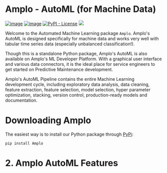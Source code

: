 # Amplo - AutoML (for Machine Data)
[![image](https://img.shields.io/pypi/v/amplo.svg)](https://pypi.python.org/pypi/amplo)
[![image](https://travis-ci.com/nielsuit227/AutoML.svg?token=CnXXBmk9Wj2AwwF6svhz&branch=main)](https://travis-ci.com/nielsuit227/AutoML.svg?token=CnXXBmk9Wj2AwwF6svhz&branch=main)
[![PyPI - License](https://img.shields.io/pypi/l/virtualenv?style=flat-square)](https://opensource.org/licenses/MIT)
[![](https://img.shields.io/badge/python-%3E%3D3.6%2C%3C4.0-blue)](https://pypi.org/project/amplo/)

Welcome to the Automated Machine Learning package `Amplo`. Amplo's AutoML is designed specifically for machine data and 
works very well with tabular time series data (especially unbalanced classification!).

Though this is a standalone Python package, Amplo's AutoML is also available on Amplo's ML Developer Platform. 
With a graphical user interface and various data connectors, it is the ideal place for service engineers to get started 
on Predictive Maintenance development. 

Amplo's AutoML Pipeline contains the entire Machine Learning development cycle, including exploratory data analysis, 
data cleaning, feature extraction, feature selection, model selection, hyper parameter optimization, stacking, 
version control, production-ready models and documentation. 

# Downloading Amplo
The easiest way is to install our Python package through [PyPi](https://pypi.org/project/amplo/):
```commandline
pip install Amplo
```

# 2. Amplo AutoML Features

